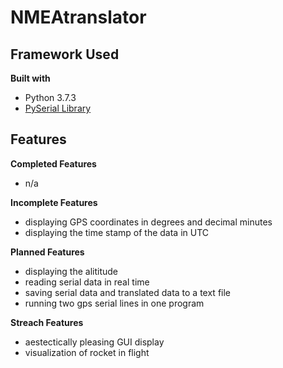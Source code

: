 # NMEAtranslator

## Framework Used
<b> Built with </b>
* Python 3.7.3
* [PySerial Library](https://pythonhosted.org/pyserial/)

## Features
<b> Completed Features </b>
* n/a


<b> Incomplete Features </b>
* displaying GPS coordinates in degrees and decimal minutes
* displaying the time stamp of the data in UTC

<b> Planned Features </b>
* displaying the alititude 
* reading serial data in real time 
* saving serial data and translated data to a text file
* running two gps serial lines in one program

<b> Streach Features </b>
* aestectically pleasing GUI display 
* visualization of rocket in flight

